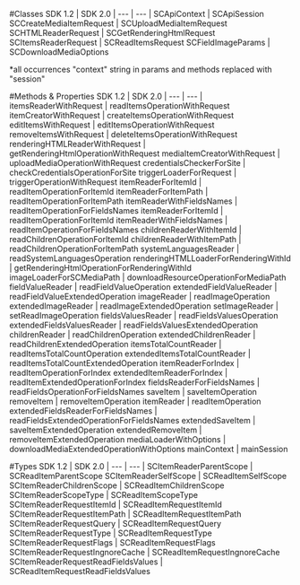 #Classes
SDK 1.2 | SDK 2.0 |
--- | --- |
SCApiContext 							| SCApiSession 
SCCreateMediaItemRequest 		 		| SCUploadMediaItemRequest
SCHTMLReaderRequest 			 		| SCGetRenderingHtmlRequest
SCItemsReaderRequest 			 		| SCReadItemsRequest
SCFieldImageParams 				 		| SCDownloadMediaOptions

*all occurrences "context" string in params and methods replaced with "session"


#Methods & Properties
SDK 1.2 | SDK 2.0 |
--- | --- |
itemsReaderWithRequest			 		| readItemsOperationWithRequest
itemCreatorWithRequest			 		| createItemsOperationWithRequest
editItemsWithRequest             		| editItemsOperationWithRequest         
removeItemsWithRequest           		| deleteItemsOperationWithRequest       
renderingHTMLReaderWithRequest   		| getRenderingHtmlOperationWithRequest
mediaItemCreatorWithRequest      		| uploadMediaOperationWithRequest
credentialsCheckerForSite        		| checkCredentialsOperationForSite 
triggerLoaderForRequest          		| triggerOperationWithRequest
itemReaderForItemId				 		| readItemOperationForItemId
itemReaderForItemPath			 		| readItemOperationForItemPath
itemReaderWithFieldsNames		 		| readItemOperationForFieldsNames
itemReaderForItemId 					| readItemOperationForItemId
itemReaderWithFieldsNames				| readItemOperationForFieldsNames
childrenReaderWithItemId 				| readChildrenOperationForItemId
childrenReaderWithItemPath 				| readChildrenOperationForItemPath
systemLanguagesReader 					| readSystemLanguagesOperation
renderingHTMLLoaderForRenderingWithId 	| getRenderingHtmlOperationForRenderingWithId
imageLoaderForSCMediaPath 				| downloadResourceOperationForMediaPath
fieldValueReader 						| readFieldValueOperation
extendedFieldValueReader 				| readFieldValueExtendedOperation
imageReader 							| readImageOperation
extendedImageReader 					| readImageExtendedOperation
setImageReader 							| setReadImageOperation
fieldsValuesReader 						| readFieldsValuesOperation
extendedFieldsValuesReader 				| readFieldsValuesExtendedOperation
childrenReader							| readChildrenOperation
extendedChildrenReader					| readChildrenExtendedOperation
itemsTotalCountReader 					| readItemsTotalCountOperation
extendedItemsTotalCountReader 			| readItemsTotalCountExtendedOperation
itemReaderForIndex 						| readItemOperationForIndex
extendedItemReaderForIndex 				| readItemExtendedOperationForIndex
fieldsReaderForFieldsNames 				| readFieldsOperationForFieldsNames
saveItem 								| saveItemOperation
removeItem 								| removeItemOperation
itemReader 								| readItemOperation
extendedFieldsReaderForFieldsNames 	| readFieldsExtendedOperationForFieldsNames
extendedSaveItem  						| saveItemExtendedOperation
extendedRemoveItem  					| removeItemExtendedOperation
mediaLoaderWithOptions  				| downloadMediaExtendedOperationWithOptions
mainContext 							| mainSession


#Types
SDK 1.2 | SDK 2.0 |
--- | --- |
SCItemReaderParentScope 			| SCReadItemParentScope
SCItemReaderSelfScope 				| SCReadItemSelfScope
SCItemReaderChildrenScope 			| SCReadItemChildrenScope
SCItemReaderScopeType 				| SCReadItemScopeType
SCItemReaderRequestItemId 			| SCReadItemRequestItemId
SCItemReaderRequestItemPath 		| SCReadItemRequestItemPath
SCItemReaderRequestQuery 			| SCReadItemRequestQuery
SCItemReaderRequestType 			| SCReadItemRequestType
SCItemReaderRequestFlags 			| SCReadItemRequestFlags
SCItemReaderRequestIngnoreCache 	| SCReadItemRequestIngnoreCache
SCItemReaderRequestReadFieldsValues | SCReadItemRequestReadFieldsValues



